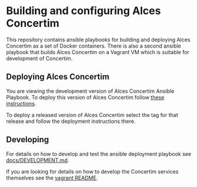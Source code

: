 # Building and configuring Alces Concertim

This repository contains ansible playbooks for building and deploying Alces
Concertim as a set of Docker containers.  There is also a second ansible
playbook that builds Alces Concertim on a Vagrant VM which is suitable for
development of Concertim.

## Deploying Alces Concertim

You are viewing the development version of Alces Concertim Ansible Playbook.
To deploy this version of Alces Concertim follow [these
instructions](ansible/README.md).

To deploy a released version of Alces Concertim select the tag for that
release and follow the deployment instructions there.

## Developing

For details on how to develop and test the ansible deployment playbook see
[docs/DEVELOPMENT.md](docs/DEVELOPMENT.md).

If you are looking for details on how to develop the Concertim services
themselves see the [vagrant README](contrib/dev/vagrant/README.md).
